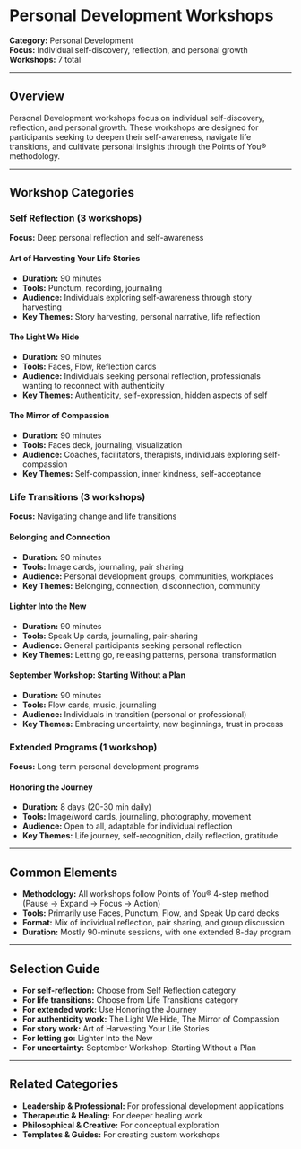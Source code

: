 # Personal Development Workshops

**Category:** Personal Development  
**Focus:** Individual self-discovery, reflection, and personal growth  
**Workshops:** 7 total

---

## Overview
Personal Development workshops focus on individual self-discovery, reflection, and personal growth. These workshops are designed for participants seeking to deepen their self-awareness, navigate life transitions, and cultivate personal insights through the Points of You® methodology.

---

## Workshop Categories

### Self Reflection (3 workshops)
**Focus:** Deep personal reflection and self-awareness

#### Art of Harvesting Your Life Stories
- **Duration:** 90 minutes
- **Tools:** Punctum, recording, journaling
- **Audience:** Individuals exploring self-awareness through story harvesting
- **Key Themes:** Story harvesting, personal narrative, life reflection

#### The Light We Hide
- **Duration:** 90 minutes
- **Tools:** Faces, Flow, Reflection cards
- **Audience:** Individuals seeking personal reflection, professionals wanting to reconnect with authenticity
- **Key Themes:** Authenticity, self-expression, hidden aspects of self

#### The Mirror of Compassion
- **Duration:** 90 minutes
- **Tools:** Faces deck, journaling, visualization
- **Audience:** Coaches, facilitators, therapists, individuals exploring self-compassion
- **Key Themes:** Self-compassion, inner kindness, self-acceptance

### Life Transitions (3 workshops)
**Focus:** Navigating change and life transitions

#### Belonging and Connection
- **Duration:** 90 minutes
- **Tools:** Image cards, journaling, pair sharing
- **Audience:** Personal development groups, communities, workplaces
- **Key Themes:** Belonging, connection, disconnection, community

#### Lighter Into the New
- **Duration:** 90 minutes
- **Tools:** Speak Up cards, journaling, pair-sharing
- **Audience:** General participants seeking personal reflection
- **Key Themes:** Letting go, releasing patterns, personal transformation

#### September Workshop: Starting Without a Plan
- **Duration:** 90 minutes
- **Tools:** Flow cards, music, journaling
- **Audience:** Individuals in transition (personal or professional)
- **Key Themes:** Embracing uncertainty, new beginnings, trust in process

### Extended Programs (1 workshop)
**Focus:** Long-term personal development programs

#### Honoring the Journey
- **Duration:** 8 days (20-30 min daily)
- **Tools:** Image/word cards, journaling, photography, movement
- **Audience:** Open to all, adaptable for individual reflection
- **Key Themes:** Life journey, self-recognition, daily reflection, gratitude

---

## Common Elements
- **Methodology:** All workshops follow Points of You® 4-step method (Pause → Expand → Focus → Action)
- **Tools:** Primarily use Faces, Punctum, Flow, and Speak Up card decks
- **Format:** Mix of individual reflection, pair sharing, and group discussion
- **Duration:** Mostly 90-minute sessions, with one extended 8-day program

---

## Selection Guide
- **For self-reflection:** Choose from Self Reflection category
- **For life transitions:** Choose from Life Transitions category  
- **For extended work:** Use Honoring the Journey
- **For authenticity work:** The Light We Hide, The Mirror of Compassion
- **For story work:** Art of Harvesting Your Life Stories
- **For letting go:** Lighter Into the New
- **For uncertainty:** September Workshop: Starting Without a Plan

---

## Related Categories
- **Leadership & Professional:** For professional development applications
- **Therapeutic & Healing:** For deeper healing work
- **Philosophical & Creative:** For conceptual exploration
- **Templates & Guides:** For creating custom workshops
